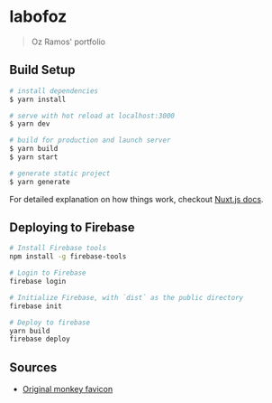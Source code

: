 # labofoz

> Oz Ramos&#39; portfolio

## Build Setup

``` bash
# install dependencies
$ yarn install

# serve with hot reload at localhost:3000
$ yarn dev

# build for production and launch server
$ yarn build
$ yarn start

# generate static project
$ yarn generate
```

For detailed explanation on how things work, checkout [Nuxt.js docs](https://nuxtjs.org).

## Deploying to Firebase

```bash
# Install Firebase tools
npm install -g firebase-tools

# Login to Firebase
firebase login

# Initialize Firebase, with `dist` as the public directory
firebase init

# Deploy to firebase
yarn build
firebase deploy
```

## Sources
- [Original monkey favicon](https://www.designevo.com/apps/logo/?name=cute-monkey-and-interesting-gaming)